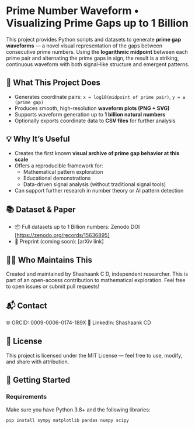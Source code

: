 # Prime Number Waveform • Visualizing Prime Gaps up to 1 Billion

This project provides Python scripts and datasets to generate **prime gap waveforms** — a novel visual representation of the gaps between consecutive prime numbers. Using the **logarithmic midpoint** between each prime pair and alternating the prime gaps in sign, the result is a striking, continuous waveform with both signal-like structure and emergent patterns.

## 📌 What This Project Does

- Generates coordinate pairs: `x = log10(midpoint of prime pair)`, `y = ±(prime gap)`
- Produces smooth, high-resolution **waveform plots (PNG + SVG)**
- Supports waveform generation up to **1 billion natural numbers**
- Optionally exports coordinate data to **CSV files** for further analysis

## 💡 Why It’s Useful

- Creates the first known **visual archive of prime gap behavior at this scale**
- Offers a reproducible framework for:
  - Mathematical pattern exploration
  - Educational demonstrations
  - Data-driven signal analysis (without traditional signal tools)
- Can support further research in number theory or AI pattern detection

## 📚 Dataset & Paper

- 📦 Full datasets up to 1 Billion numbers: Zenodo DOI [https://zenodo.org/records/15636895]
- 📝 Preprint (coming soon): [arXiv link]

## 🙋‍♂️ Who Maintains This

Created and maintained by Shashaank C D, independent researcher.
This is part of an open-access contribution to mathematical exploration.
Feel free to open issues or submit pull requests!

## 📬 Contact
🌐 ORCID: 0009-0006-0174-189X
🔗 LinkedIn: Shashaank CD

## 📄 License

This project is licensed under the MIT License — feel free to use, modify, and share with attribution.

## 🚀 Getting Started

### Requirements

Make sure you have Python 3.8+ and the following libraries:

```bash
pip install sympy matplotlib pandas numpy scipy


